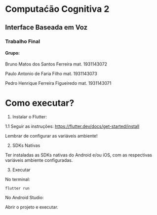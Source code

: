 # Computaćão Cognitiva 2
## Interface Baseada em Voz
### Trabalho Final


#### Grupo:

Bruno Matos dos Santos Ferreira
mat. 1931143072

Paulo Antonio de Faria Filho
mat. 1931143073

Pedro Henrique Ferreira Figueiredo
mat. 1931143071


# Como executar?

1. Instalar o Flutter:

1.1 Seguir as instruções: https://flutter.dev/docs/get-started/install

Lembrar de configurar as variáveis ambiente!

2. SDKs Nativas

Ter instaladas as SDKs nativas do Android e/ou iOS, com as respectivas variáveis ambiente configuradas.

3. Executar

No terminal:

```
flutter run
```

No Android Studio:

Abrir o projeto e executar.
